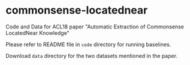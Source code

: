 # commonsense-locatednear
Code and Data for ACL18 paper "Automatic Extraction of Commonsense LocatedNear Knowledge"

Please refer to README file in `code` directory for running baselines.

Download `data` directory for the two datasets mentioned in the paper.
